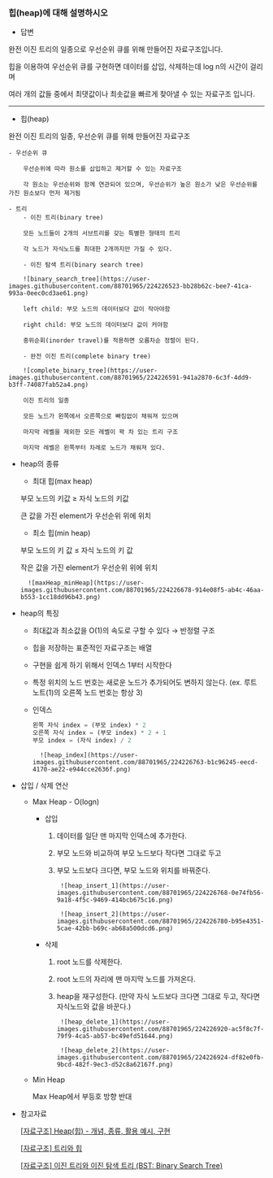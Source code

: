 ### 힙(heap)에 대해 설명하시오
- 답변
        
완전 이진 트리의 일종으로 우선순위 큐를 위해 만들어진 자료구조입니다.
        
힙을 이용하여 우선순위 큐를 구현하면 데이터를 삽입, 삭제하는데 log n의 시간이 걸리며

여러 개의 값들 중에서 최댓값이나 최솟값을 빠르게 찾아낼 수 있는 자료구조 입니다.

---

- 힙(heap)
        
완전 이진 트리의 일종, 우선순위 큐를 위해 만들어진 자료구조
        
    - 우선순위 큐
            
        우선순위에 따라 원소를 삽입하고 제거할 수 있는 자료구조
            
        각 원소는 우선순위와 함께 연관되어 있으며, 우선순위가 높은 원소가 낮은 우선순위를 가진 원소보다 먼저 제거됨
            
    - 트리
        - 이진 트리(binary tree)
                
        모든 노드들이 2개의 서브트리를 갖는 특별한 형태의 트리
                
        각 노드가 자식노드를 최대한 2개까지만 가질 수 있다.
                
        - 이진 탐색 트리(binary search tree)
                
        ![binary_search_tree](https://user-images.githubusercontent.com/88701965/224226523-bb28b62c-bee7-41ca-993a-0eec0cd3ae61.png)
                
        left child: 부모 노드의 데이터보다 값이 작아야함
                
        right child: 부모 노드의 데이터보다 값이 커야함
                
        중위순회(inorder travel)를 적용하면 오름차순 정렬이 된다.
                
        - 완전 이진 트리(complete binary tree)
                
        ![complete_binary_tree](https://user-images.githubusercontent.com/88701965/224226591-941a2870-6c3f-4dd9-b3ff-74087fab52a4.png)
                
        이진 트리의 일종
                
        모든 노드가 왼쪽에서 오른쪽으로 빠짐없이 채워져 있으며
        
        마지막 레벨을 제외한 모든 레벨이 꽉 차 있는 트리 구조
                
        마지막 레벨은 왼쪽부터 차례로 노드가 채워져 있다.
                
        
- heap의 종류
    - 최대 힙(max heap)
                
    부모 노드의 키값 ≥ 자식 노드의 키값
                
    큰 값을 가진 element가 우선순위 위에 위치
                
    - 최소 힙(min heap)
                
    부모 노드의 키 값 ≤ 자식 노드의 키 값
                
    작은 값을 가진 element가 우선순위 위에 위치
                
        ![maxHeap_minHeap](https://user-images.githubusercontent.com/88701965/224226678-914e08f5-ab4c-46aa-b553-1cc18dd96b43.png)


- heap의 특징
    - 최대값과 최소값을 O(1)의 속도로 구할 수 있다 → 반정렬 구조
    - 힙을 저장하는 표준적인 자료구조는 배열
    - 구현을 쉽게 하기 위해서 인덱스 1부터 시작한다
    - 특정 위치의 노드 번호는 새로운 노드가 추가되어도 변하지 않는다. (ex. 루트 노트(1)의 오른쪽 노드 번호는 항상 3)
    - 인덱스
                
        ```python
        왼쪽 자식 index = (부모 index) * 2
        오른쪽 자식 index = (부모 index) * 2 + 1
        부모 index = (자식 index) / 2
        ```
            ![heap_index](https://user-images.githubusercontent.com/88701965/224226763-b1c96245-eecd-4170-ae22-e944cce2636f.png)


- 삽입 / 삭제 연산
    - Max Heap - O(logn)
        - 삽입
            1. 데이터를 일단 맨 마지막 인덱스에 추가한다.
            2. 부모 노드와 비교하여 부모 노드보다 작다면 그대로 두고
            3. 부모 노드보다 크다면, 부모 노드와 위치를 바꿔준다.
                    
                    ![heap_insert_1](https://user-images.githubusercontent.com/88701965/224226768-0e74fb56-9a18-4f5c-9469-414bcb675c16.png)

                    ![heap_insert_2](https://user-images.githubusercontent.com/88701965/224226780-b95e4351-5cae-42bb-b69c-ab68a500dcd6.png)
                    
        - 삭제
            1. root 노드를 삭제한다.
            2. root 노드의 자리에 맨 마지막 노드를 가져온다.
            3. heap을 재구성한다. (만약 자식 노드보다 크다면 그대로 두고, 작다면 자식노드와 값을 바꾼다.)
                    
                    ![heap_delete_1](https://user-images.githubusercontent.com/88701965/224226920-ac5f8c7f-79f9-4ca5-ab57-bc49efd51644.png)
                    
                    ![heap_delete_2](https://user-images.githubusercontent.com/88701965/224226924-df82e0fb-9bcd-482f-9ec3-d52c8a62167f.png)
                    
    - Min Heap
                
        Max Heap에서 부등호 방향 반대
                
    
            

- 참고자료
    
    [[자료구조] Heap(힙) - 개념, 종류,  활용 예시, 구현](https://velog.io/@yanghl98/자료구조-Heap힙-개념-종류-활용-예시-구현)
    
    [[자료구조] 트리와 힙](https://velog.io/@humblechoi/자료구조-트리와-힙)
    
    [[자료구조] 이진 트리와 이진 탐색 트리 (BST: Binary Search Tree)](https://velog.io/@yeonkr/자료구조-이진-트리와-이진-탐색-트리-BST-Binary-Search-Tree)